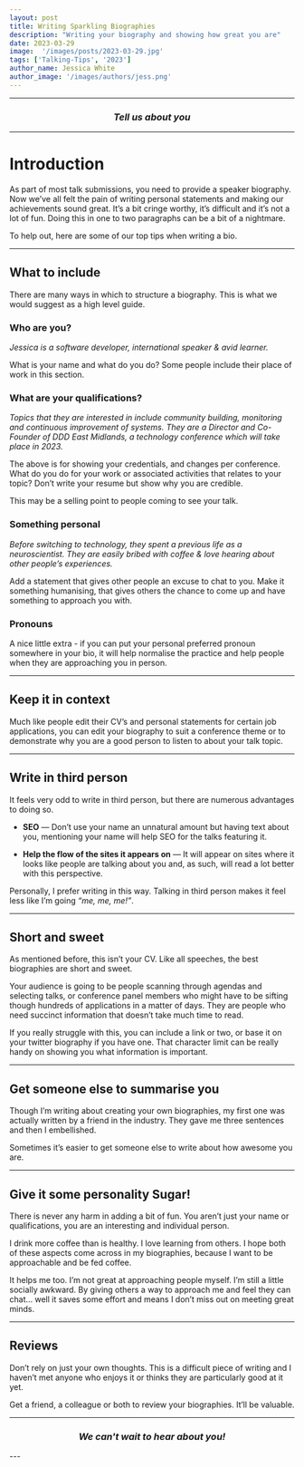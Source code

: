 ```yaml
---
layout: post
title: Writing Sparkling Biographies
description: "Writing your biography and showing how great you are"
date: 2023-03-29
image:  '/images/posts/2023-03-29.jpg'
tags: ['Talking-Tips', '2023']
author_name: Jessica White
author_image: '/images/authors/jess.png'
---
```



----
<center>
<h3 class="quote"><i>Tell us about you</i> </h3>
</center>

---

# Introduction

As part of most talk submissions, you need to provide a speaker biography. Now we’ve all felt the pain of writing personal statements and making our achievements sound great. It’s a bit cringe worthy, it’s difficult and it’s not a lot of fun. Doing this in one to two paragraphs can be a bit of a nightmare.

To help out, here are some of our top tips when writing a bio.

---

## What to include

There are many ways in which to structure a biography. This is what we would suggest as a high level guide. 

### Who are you?

_Jessica is a software developer, international speaker & avid learner._

What is your name and what do you do? Some people include their place of work in this section.

### What are your qualifications?

_Topics that they are interested in include community building, monitoring and continuous improvement of systems. They are a Director and Co-Founder of DDD East Midlands, a technology conference which will take place in 2023._

The above is for showing your credentials, and changes per conference. What do you do for your work or associated activities that relates to your topic? Don’t write your resume but show why you are credible. 

This may be a selling point to people coming to see your talk.

### Something personal

_Before switching to technology, they spent a previous life as a neuroscientist. They are easily bribed with coffee & love hearing about other people’s experiences._

Add a statement that gives other people an excuse to chat to you. Make it something humanising, that gives others the chance to come up and have something to approach you with.

### Pronouns

A nice little extra - if you can put your personal preferred pronoun somewhere in your bio, it will help normalise the practice and help people when they are approaching you in person. 

---

## Keep it in context

Much like people edit their CV’s and personal statements for certain job applications, you can edit your biography to suit a conference theme or to demonstrate why you are a good person to listen to about your talk topic.

---

## Write in third person

It feels very odd to write in third person, but there are numerous advantages to doing so.

- **SEO** — Don’t use your name an unnatural amount but having text about you, mentioning your name will help SEO for the talks featuring it.

- **Help the flow of the sites it appears on** — It will appear on sites where it looks like people are talking about you and, as such, will read a lot better with this perspective.

Personally, I prefer writing in this way. Talking in third person makes it feel less like I’m going _“me, me, me!”_.

---

## Short and sweet

As mentioned before, this isn’t your CV. Like all speeches, the best biographies are short and sweet.

Your audience is going to be people scanning through agendas and selecting talks, or conference panel members who might have to be sifting though hundreds of applications in a matter of days. They are people who need succinct information that doesn’t take much time to read.

If you really struggle with this, you can include a link or two, or base it on your twitter biography if you have one. That character limit can be really handy on showing you what information is important.

---

## Get someone else to summarise you

Though I’m writing about creating your own biographies, my first one was actually written by a friend in the industry. They gave me three sentences and then I embellished.

Sometimes it’s easier to get someone else to write about how awesome you are.

---

## Give it some personality Sugar!

There is never any harm in adding a bit of fun. You aren’t just your name or qualifications, you are an interesting and individual person.

I drink more coffee than is healthy. I love learning from others. I hope both of these aspects come across in my biographies, because I want to be approachable and be fed coffee.

It helps me too. I’m not great at approaching people myself. I’m still a little socially awkward. By giving others a way to approach me and feel they can chat… well it saves some effort and means I don’t miss out on meeting great minds.

---

## Reviews

Don’t rely on just your own thoughts. This is a difficult piece of writing and I haven’t met anyone who enjoys it or thinks they are particularly good at it yet.

Get a friend, a colleague or both to review your biographies. It’ll be valuable.

---
<center>
<h3 class="quote"><i>We can't wait to hear about you!</i></h3>
</center>
---